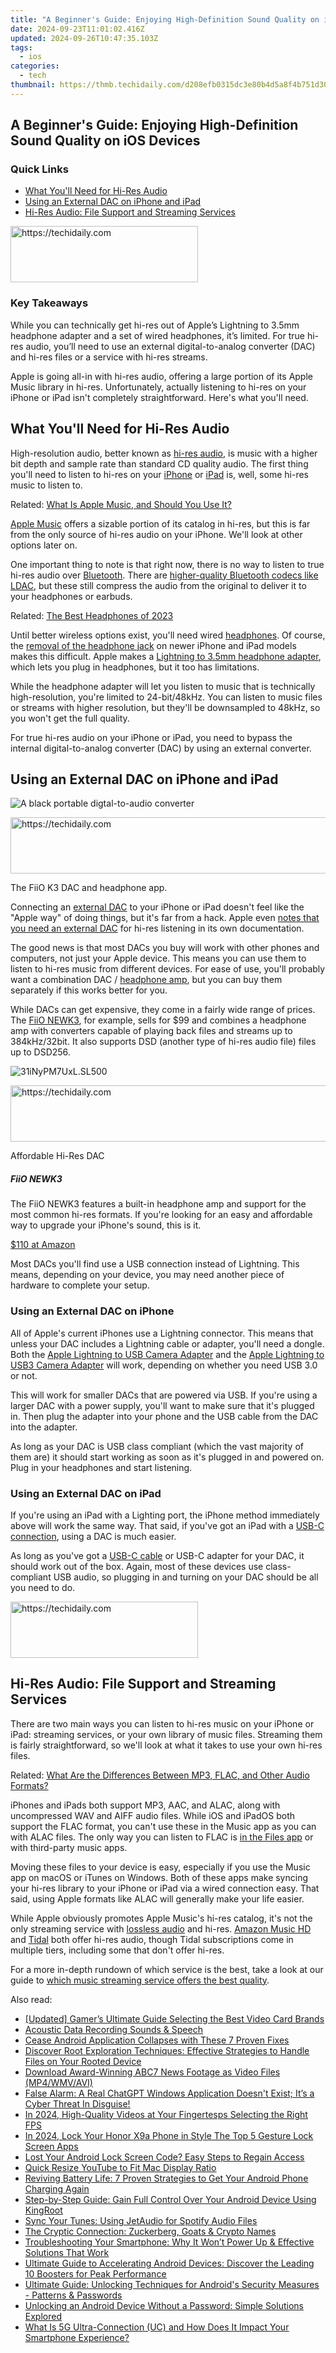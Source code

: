 ```yaml
---
title: "A Beginner's Guide: Enjoying High-Definition Sound Quality on iOS Devices"
date: 2024-09-23T11:01:02.416Z
updated: 2024-09-26T10:47:35.103Z
tags:
  - ios
categories:
  - tech
thumbnail: https://thmb.techidaily.com/d208efb0315dc3e80b4d5a8f4b751d30ee62ca28dd2151c249d15e615be6f528.jpg
---
```


## A Beginner's Guide: Enjoying High-Definition Sound Quality on iOS Devices

### Quick Links

* [What You'll Need for Hi-Res Audio](https://vp-tips.techidaily.com/new-in-2024-seamless-podcast-journey-from-creation-to-google-submission/)
* [Using an External DAC on iPhone and iPad](https://screen-sharing-recording.techidaily.com/new-capturing-consciousness-proven-techniques-for-documenting-virtual-play/)
* [Hi-Res Audio: File Support and Streaming Services](https://extra-lessons.techidaily.com/2024-approved-behind-the-curtain-detailed-guide-to-import-tasks-w11/)

<!-- affiliate ads begin -->
<a href="https://sentrypc.7eer.net/c/5597632/398449/3022" target="_top" id="398449">
  <img src="//a.impactradius-go.com/display-ad/3022-398449" border="0" alt="https://techidaily.com" width="300" height="90"/>
</a>
<img height="0" width="0" src="https://sentrypc.7eer.net/i/5597632/398449/3022" style="position:absolute;visibility:hidden;" border="0" />
<!-- affiliate ads end -->

### Key Takeaways

 While you can technically get hi-res out of Apple’s Lightning to 3.5mm headphone adapter and a set of wired headphones, it’s limited. For true hi-res audio, you’ll need to use an external digital-to-analog converter (DAC) and hi-res files or a service with hi-res streams.

 Apple is going all-in with hi-res audio, offering a large portion of its Apple Music library in hi-res. Unfortunately, actually listening to hi-res on your iPhone or iPad isn't completely straightforward. Here's what you'll need.

##  What You'll Need for Hi-Res Audio

 High-resolution audio, better known as [hi-res audio](https://youtube-lab.techidaily.com/24-engineering-engaging-media-excerpts/), is music with a higher bit depth and sample rate than standard CD quality audio. The first thing you'll need to listen to hi-res on your [iPhone](https://vimeo-videos.techidaily.com/in-2024-quick-vimeo-transformation-tips-easy-to-create-gifs/) or [iPad](https://screen-sharing-recording.techidaily.com/updated-in-2024-capturing-screen-content-on-huawei-mate-10-20-and-p-series-phones-via-built-in-recorders/) is, well, some hi-res music to listen to.

Related: [What Is Apple Music, and Should You Use It?](https://ios-pokemon-go.techidaily.com/most-asked-questions-about-pokemon-go-battle-league-rewards-on-apple-iphone-13-pro-max-drfone-by-drfone-virtual-ios/) 

[Apple Music](https://ios-pokemon-go.techidaily.com/most-asked-questions-about-pokemon-go-battle-league-rewards-on-apple-iphone-13-pro-max-drfone-by-drfone-virtual-ios/) offers a sizable portion of its catalog in hi-res, but this is far from the only source of hi-res audio on your iPhone. We'll look at other options later on.

 One important thing to note is that right now, there is no way to listen to true hi-res audio over [Bluetooth](https://article-posts.techidaily.com/2024-approved-insta-to-tik-integration-masterclass/). There are [higher-quality Bluetooth codecs like LDAC](https://iphone-unlock.techidaily.com/in-2024-how-to-unlock-apple-iphone-8-with-a-mask-on-drfone-by-drfone-ios/), but these still compress the audio from the original to deliver it to your headphones or earbuds.

Related: [The Best Headphones of 2023](https://mondly-stories.techidaily.com/perfezionamento-dei-numeri-italiani-per-la-comunicazione-da-1-1000/) 

 Until better wireless options exist, you'll need wired [headphones](https://mondly-stories.techidaily.com/perfezionamento-dei-numeri-italiani-per-la-comunicazione-da-1-1000/). Of course, the [removal of the headphone jack](https://activate-lock.techidaily.com/in-2024-3-effective-ways-to-unlock-icloud-account-without-password-from-apple-iphone-xr-by-drfone-ios/) on newer iPhone and iPad models makes this difficult. Apple makes a [Lightning to 3.5mm headphone adapter](https://www.amazon.com/Apple-Lightning-Audio-Cable-1-2m/dp/B08Q2FMN7L?tag=htg-v2-732gpdj-20&ascsubtag=UUhtgUeUpU203300&asc%5Frefurl=https%3A%2F%2Fwww.howtogeek.com%2F854336%2Fhow-to-listen-to-hi-res-audio-on-iphone-and-ipad%2F&asc%5Fcampaign=Short-Term), which lets you plug in headphones, but it too has limitations.

 While the headphone adapter will let you listen to music that is technically high-resolution, you're limited to 24-bit/48kHz. You can listen to music files or streams with higher resolution, but they'll be downsampled to 48kHz, so you won't get the full quality.

 For true hi-res audio on your iPhone or iPad, you need to bypass the internal digital-to-analog converter (DAC) by using an external converter.

##  Using an External DAC on iPhone and iPad

![A black portable digtal-to-audio converter](https://static1.howtogeekimages.com/wordpress/wp-content/uploads/2020/11/FiiODAC.png) 

<!-- affiliate ads begin -->
<a href="https://appsumo.8odi.net/c/5597632/2049363/7443" target="_top" id="2049363">
  <img src="//a.impactradius-go.com/display-ad/7443-2049363" border="0" alt="https://techidaily.com" width="728" height="90"/>
</a>
<img height="0" width="0" src="https://appsumo.8odi.net/i/5597632/2049363/7443" style="position:absolute;visibility:hidden;" border="0" />
<!-- affiliate ads end -->

The FiiO K3 DAC and headphone app.

 Connecting an [external DAC](https://tiktok-video-files.techidaily.com/new-in-2024-secrets-of-crafting-an-exclusive-identifier-on-tiktok/) to your iPhone or iPad doesn't feel like the "Apple way" of doing things, but it's far from a hack. Apple even [notes that you need an external DAC](https://support.apple.com/guide/iphone/listen-to-lossless-music-iph14e213417/ios) for hi-res listening in its own documentation.

 The good news is that most DACs you buy will work with other phones and computers, not just your Apple device. This means you can use them to listen to hi-res music from different devices. For ease of use, you'll probably want a combination DAC / [headphone amp](https://tech-savvy.techidaily.com/step-by-step-guide-creating-a-bootable-windows-11-installation-drive-from-an-iso-file/), but you can buy them separately if this works better for you.

 While DACs can get expensive, they come in a fairly wide range of prices. The [FiiO NEWK3](https://www.amazon.com/FiiO-Headphone-Amplifier-Resolution-Computer/dp/B09B35TCC7?tag=htg-v2-732gpdj-20&ascsubtag=UUhtgUeUpU203300&asc%5Frefurl=https%3A%2F%2Fwww.howtogeek.com%2F854336%2Fhow-to-listen-to-hi-res-audio-on-iphone-and-ipad%2F&asc%5Fcampaign=Short-Term), for example, sells for $99 and combines a headphone amp with converters capable of playing back files and streams up to 384kHz/32bit. It also supports DSD (another type of hi-res audio file) files up to DSD256.

![31iNyPM7UxL._SL500_](https://static1.howtogeekimages.com/wordpress/wp-content/uploads/2023/06/31inypm7uxl-_sl500_.jpg) 

<!-- affiliate ads begin -->
<a href="https://review-au.sjv.io/c/5597632/2135315/14409" target="_top" id="2135315">
  <img src="//a.impactradius-go.com/display-ad/14409-2135315" border="0" alt="https://techidaily.com" width="728" height="90"/>
</a>
<img height="0" width="0" src="https://review-au.sjv.io/i/5597632/2135315/14409" style="position:absolute;visibility:hidden;" border="0" />
<!-- affiliate ads end -->

Affordable Hi-Res DAC

#####  FiiO NEWK3

The FiiO NEWK3 features a built-in headphone amp and support for the most common hi-res formats. If you're looking for an easy and affordable way to upgrade your iPhone's sound, this is it.

[$110 at Amazon](https://www.amazon.com/FiiO-Headphone-Amplifier-Resolution-Computer/dp/B09B35TCC7) 

 Most DACs you'll find use a USB connection instead of Lightning. This means, depending on your device, you may need another piece of hardware to complete your setup.

###  Using an External DAC on iPhone

 All of Apple's current iPhones use a Lightning connector. This means that unless your DAC includes a Lightning cable or adapter, you'll need a dongle. Both the [Apple Lightning to USB Camera Adapter](https://www.amazon.com/Apple-Lightning-USB-Camera-Adapter/dp/B014VGHG0U?tag=htg-v2-732gpdj-20&ascsubtag=UUhtgUeUpU203300&asc%5Frefurl=https%3A%2F%2Fwww.howtogeek.com%2F854336%2Fhow-to-listen-to-hi-res-audio-on-iphone-and-ipad%2F&asc%5Fcampaign=Short-Term) and the [Apple Lightning to USB3 Camera Adapter](https://www.amazon.com/Apple-Lightning-USB3-Camera-Adapter/dp/B01F7KJDIM?tag=htg-v2-732gpdj-20&ascsubtag=UUhtgUeUpU203300&asc%5Frefurl=https%3A%2F%2Fwww.howtogeek.com%2F854336%2Fhow-to-listen-to-hi-res-audio-on-iphone-and-ipad%2F&asc%5Fcampaign=Short-Term) will work, depending on whether you need USB 3.0 or not.

 This will work for smaller DACs that are powered via USB. If you're using a larger DAC with a power supply, you'll want to make sure that it's plugged in. Then plug the adapter into your phone and the USB cable from the DAC into the adapter.

 As long as your DAC is USB class compliant (which the vast majority of them are) it should start working as soon as it's plugged in and powered on. Plug in your headphones and start listening.

###  Using an External DAC on iPad

 If you're using an iPad with a Lighting port, the iPhone method immediately above will work the same way. That said, if you've got an iPad with a [USB-C connection](https://screen-activity-recording.techidaily.com/navigating-lenovo-screen-capture-tools-effortlessly/), using a DAC is much easier.

 As long as you've got a [USB-C cable](https://games-able.techidaily.com/bypassing-steam-disconnection-in-windows-11/) or USB-C adapter for your DAC, it should work out of the box. Again, most of these devices use class-compliant USB audio, so plugging in and turning on your DAC should be all you need to do.

<!-- affiliate ads begin -->
<a href="https://aligracehair.sjv.io/c/5597632/1885943/19272" target="_top" id="1885943">
  <img src="//a.impactradius-go.com/display-ad/19272-1885943" border="0" alt="https://techidaily.com" width="300" height="90"/>
</a>
<img height="0" width="0" src="https://aligracehair.sjv.io/i/5597632/1885943/19272" style="position:absolute;visibility:hidden;" border="0" />
<!-- affiliate ads end -->

##  Hi-Res Audio: File Support and Streaming Services

 There are two main ways you can listen to hi-res music on your iPhone or iPad: streaming services, or your own library of music files. Streaming them is fairly straightforward, so we'll look at what it takes to use your own hi-res files.

Related: [What Are the Differences Between MP3, FLAC, and Other Audio Formats?](https://instagram-clips.techidaily.com/new-2024-approved-scaling-up-instagram-videos-mobile-and-desktop-approaches/) 

 iPhones and iPads both support MP3, AAC, and ALAC, along with uncompressed WAV and AIFF audio files. While iOS and iPadOS both support the FLAC format, you can't use these in the Music app as you can with ALAC files. The only way you can listen to FLAC is [in the Files app](https://fake-location.techidaily.com/life360-circle-everything-you-need-to-know-on-nokia-105-classic-drfone-by-drfone-virtual-android/) or with third-party music apps.

 Moving these files to your device is easy, especially if you use the Music app on macOS or iTunes on Windows. Both of these apps make syncing your hi-res library to your iPhone or iPad via a wired connection easy. That said, using Apple formats like ALAC will generally make your life easier.

 While Apple obviously promotes Apple Music's hi-res catalog, it's not the only streaming service with [lossless audio](https://youtube-data.techidaily.com/24-elevate-your-content-youtube-movie-maker-101/) and hi-res. [Amazon Music HD](https://www.amazon.com/music/unlimited/why-hd?tag=htg-v2-732gpdj-20&ascsubtag=UUhtgUeUpU203300&asc%5Frefurl=https%3A%2F%2Fwww.howtogeek.com%2F854336%2Fhow-to-listen-to-hi-res-audio-on-iphone-and-ipad%2F&asc%5Fcampaign=Short-Term) and [Tidal](https://tidal.com/) both offer hi-res audio, though Tidal subscriptions come in multiple tiers, including some that don't offer hi-res.

 For a more in-depth rundown of which service is the best, take a look at our guide to [which music streaming service offers the best quality](https://fox-hovers.techidaily.com/2024-approved-the-ultimate-guide-to-affordable-cloud-space-best-of-the-20/).

<ins class="adsbygoogle"
     style="display:block"
     data-ad-format="autorelaxed"
     data-ad-client="ca-pub-7571918770474297"
     data-ad-slot="1223367746"></ins>

<ins class="adsbygoogle"
     style="display:block"
     data-ad-client="ca-pub-7571918770474297"
     data-ad-slot="8358498916"
     data-ad-format="auto"
     data-full-width-responsive="true"></ins>

<span class="atpl-alsoreadstyle">Also read:</span>
<div><ul>
<li><a href="https://facebook-video-footage.techidaily.com/updated-gamers-ultimate-guide-selecting-the-best-video-card-brands/"><u>[Updated] Gamer’s Ultimate Guide Selecting the Best Video Card Brands</u></a></li>
<li><a href="https://screen-capture.techidaily.com/acoustic-data-recording-sounds-and-speech/"><u>Acoustic Data Recording Sounds & Speech</u></a></li>
<li><a href="https://os-tips.techidaily.com/cease-android-application-collapses-with-these-7-proven-fixes/"><u>Cease Android Application Collapses with These 7 Proven Fixes</u></a></li>
<li><a href="https://os-tips.techidaily.com/discover-root-exploration-techniques-effective-strategies-to-handle-files-on-your-rooted-device/"><u>Discover Root Exploration Techniques: Effective Strategies to Handle Files on Your Rooted Device</u></a></li>
<li><a href="https://win-reviews.techidaily.com/download-award-winning-abc7-news-footage-as-video-files-mp4wmvavi/"><u>Download Award-Winning ABC7 News Footage as Video Files (MP4/WMV/AVI)</u></a></li>
<li><a href="https://tech-hub.techidaily.com/1722085169840-false-alarm-a-real-chatgpt-windows-application-doesnt-exist-its-a-cyber-threat-in-disguise/"><u>False Alarm: A Real ChatGPT Windows Application Doesn't Exist; It’s a Cyber Threat In Disguise!</u></a></li>
<li><a href="https://screen-video-capture.techidaily.com/in-2024-high-quality-videos-at-your-fingertesps-selecting-the-right-fps/"><u>In 2024, High-Quality Videos at Your Fingertesps Selecting the Right FPS</u></a></li>
<li><a href="https://unlock-android.techidaily.com/in-2024-lock-your-honor-x9a-phone-in-style-the-top-5-gesture-lock-screen-apps-by-drfone-android/"><u>In 2024, Lock Your Honor X9a Phone in Style The Top 5 Gesture Lock Screen Apps</u></a></li>
<li><a href="https://os-tips.techidaily.com/1723620245402-lost-your-android-lock-screen-code-easy-steps-to-regain-access/"><u>Lost Your Android Lock Screen Code? Easy Steps to Regain Access</u></a></li>
<li><a href="https://youtube-docs.techidaily.com/-resize-youtube-to-fit-mac-display-ratio/"><u>Quick Resize YouTube to Fit Mac Display Ratio</u></a></li>
<li><a href="https://os-tips.techidaily.com/reviving-battery-life-7-proven-strategies-to-get-your-android-phone-charging-again/"><u>Reviving Battery Life: 7 Proven Strategies to Get Your Android Phone Charging Again</u></a></li>
<li><a href="https://os-tips.techidaily.com/step-by-step-guide-gain-full-control-over-your-android-device-using-kingroot/"><u>Step-by-Step Guide: Gain Full Control Over Your Android Device Using KingRoot</u></a></li>
<li><a href="https://fox-pages.techidaily.com/sync-your-tunes-using-jetaudio-for-spotify-audio-files/"><u>Sync Your Tunes: Using JetAudio for Spotify Audio Files</u></a></li>
<li><a href="https://facebook.techidaily.com/1719153446795-the-cryptic-connection-zuckerberg-goats-and-crypto-names/"><u>The Cryptic Connection: Zuckerberg, Goats & Crypto Names</u></a></li>
<li><a href="https://os-tips.techidaily.com/troubleshooting-your-smartphone-why-it-wont-power-up-and-effective-solutions-that-work/"><u>Troubleshooting Your Smartphone: Why It Won’t Power Up & Effective Solutions That Work</u></a></li>
<li><a href="https://os-tips.techidaily.com/ultimate-guide-to-accelerating-android-devices-discover-the-leading-10-boosters-for-peak-performance/"><u>Ultimate Guide to Accelerating Android Devices: Discover the Leading 10 Boosters for Peak Performance</u></a></li>
<li><a href="https://os-tips.techidaily.com/ultimate-guide-unlocking-techniques-for-androids-security-measures-patterns-and-passwords/"><u>Ultimate Guide: Unlocking Techniques for Android's Security Measures - Patterns & Passwords</u></a></li>
<li><a href="https://os-tips.techidaily.com/unlocking-an-android-device-without-a-password-simple-solutions-explored/"><u>Unlocking an Android Device Without a Password: Simple Solutions Explored</u></a></li>
<li><a href="https://hardware-tips.techidaily.com/what-is-5g-ultra-connection-uc-and-how-does-it-impact-your-smartphone-experience/"><u>What Is 5G Ultra-Connection (UC) and How Does It Impact Your Smartphone Experience?</u></a></li>
</ul></div>

